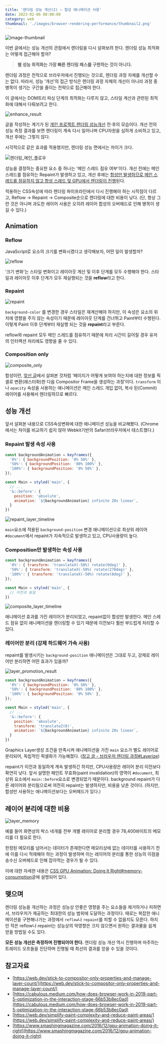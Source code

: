 ```yaml
---
title: '렌더링 성능 개선(2) — 합성 애니메이션 사용'
date: 2023-02-06 08:00:09
category: web
thumbnail: './images/browser-rendering-performance/thumbnail2.png'
---
```


![image-thumbnail](./images/browser-rendering-performance/thumbnail2.png)

이번 글에서는 성능 개선의 관점에서 렌더링을 다시 살펴보려 한다. 렌더링 성능 최적화는 어떻게 접근해야 할까?

> **웹 성능 최적화는 가장 빠른 렌더링 패스를 구현하는 것이 아니다.**

렌더링 과정은 전적으로 브라우저에서 진행되는 것으로, 렌더링 과정 자체를 개선할 수는 없다.
따라서, 성능 ‘개선’의 접근 방식은 렌더링 과정 자체의 개선이 아니라 과정 중 병목이 생기는 구간을 줄이는 전략으로 접근해야 한다.

이 글에서는 DOM트리 파싱 단계의 최적화는 다루지 않고, 스타일 계산과 관련된 최적화에 대해서 다뤄보려고 한다.

![enhance_result](./images/browser-rendering-performance/enhance_result.png)

글을 작성하는 계기가 된 [개인 프로젝트 렌더링 성능개선](https://github.com/SoYoung210/Uing/pull/9) 전·후의 모습이다. 개선 전의 성능 측정 결과를 보면 렌더링이 계속 다시 일어나며 CPU자원을 심하게 소비하고 있고, 개선 후에는 그렇지 않다.

시각적으로 같은 효과를 적용했지만, 렌더링 성능 면에서는 차이가 크다.

![렌더링_메인_플로우](./images/browser-rendering-performance/메인플로우.png)

성능을 결정하는 중요한 요소 중 하나는 '메인 스레드 점유 여부'이다. 개선 전에는 메인 스레드를 점유하는 Repaint가 발생하고 있고, 개선 후에는 [합성만 발생하므로 메인 스레드를 점유하지 않고 합성 스레드 및 GPU에서 렌더링이 진행](https://so-so.dev/web/browser-rendering-process/#1-%EB%A0%88%EC%9D%B4%EC%96%B4-%ED%95%A9%EC%84%B1)된다.

적용하는 CSS속성에 따라 렌더링 파이프라인에서 다시 진행해야 하는 시작점이 다르고, Reflow → Repaint → Composite순으로 렌더링에 대한 비용이 낮다. (단, 항상 그런 것은 아니며 과도한 레이어 사용은 오히려  레이어 합성의 오버헤드로 인해 병목이 생길 수 있다.)

## Animation

### Reflow

JavaScript로 요소의 크기를 변화시켰다고 생각해보자, 어떤 일이 발생할까?

![reflow](./images/browser-rendering-performance/reflow.png)

‘크기 변화’는 스타일 변화이고 레이아웃 계산 및 이후 단계를 모두 수행해야 한다. 스타일과 레이아웃 이후 단계가 모두 재실행되는 것을 **reflow**라고 한다.

### Repaint

![repaint](./images/browser-rendering-performance/repaint.png)

`background-color` 를 변경한 경우 스타일은 재계산해야 하지만, 이 속성은 요소의 위치에 영향을 주지 않는 속성이기 때문에 레이아웃 단계를 건너뛰고 Paint부터 수행된다. 이렇게 Paint 이후 단계부터 재실행 되는 것을 **repaint**라고 부른다.

reflow와 repaint 모두 메인 스레드를 점유하기 때문에 처리 시간이 길어질 경우 유저의 인터랙션 처리에도 영향을 줄 수 있다.

### Composition only

![composite_only](./images/browser-rendering-performance/composite_only.png)

합성이란, [앞선 글](https://so-so.dev/web/browser-rendering-process/#%ED%95%A9%EC%84%B1-%EC%8A%A4%EB%A0%88%EB%93%9C)에서 살펴본 것처럼 ‘페이지가 어떻게 보여야 하는지에 대한 정보를 픽셀로 변환(래스터화)한 다음 Compositor Frame을 생성하는 과정’이다. `transform` 이나 `opacity` 속성을 사용하는 애니메이션은 메인 스레드 개입 없이, 복사 된(Commit) 레이어를 사용해서 렌더링하므로 빠르다.

## 성능 개선

앞서 살펴본 내용으로 CSS속성변화에 대한 애니메이션 성능을 비교해봤다. (Chrome에서는 차이를 비교하기 쉽지 않아 Webkit기반의 Safari브라우저에서 테스트했다.)

### Repaint 발생 속성 사용

```jsx
const backgroundAnimation = keyframes({
  '0%': { backgroundPosition: '0% 50%' },
  '50%': { backgroundPosition: '80% 100%' },
  '100%': { backgroundPosition: '0% 50%' },
});

const Main = styled('main', {
  // ...
  '&::before': {
    position: 'absolute',
    animation: `${backgroundAnimation} infinite 20s linear`,
  }
})
```

![repaint_layer_timeline](./images/browser-rendering-performance/repaint_layer_timeline.png)

`main`요소에 적용된 `background-position` 변경 애니메이션으로 최상위 레이어 `#document`에서 repaint가 지속적으로 발생하고 있고, CPU사용량이 높다.

### Composition만 발생하는 속성 사용

```jsx
const backgroundAnimation = keyframes({
  '0%': { transform: 'translateX(-50%) rotate(0deg)' },
  '50%': { transform: 'translateX(-50%) rotate(270deg)' },
  '100%': { transform: 'translateX(-50%) rotate(0deg)' },
});

const Main = styled('main', {
  // 이전과 동일
})
```

![composite_layer_timeline](./images/browser-rendering-performance/composite_layer_timeline.png)

애니메이션 효과를 가진 레이어가 분리되었고, repaint없이 합성만 발생한다. 메인 스레드 점유 없이 애니메이션을 렌더링할 수 있기 때문에 이전보다 훨씬 부드럽게 처리할 수 있다.

### 레이어만 분리 (강제 하드웨어 가속 사용)

repaint를 발생시키는 `background-position` 애니메이션은 그대로 두고, 강제로 레이어만 분리하면 어떤 효과가 있을까?

![layer_promotion_result](./images/browser-rendering-performance/layer_promotion_result.png)

```jsx
const backgroundAnimation = keyframes({
  '0%': { backgroundPosition: '0% 50%' },
  '50%': { backgroundPosition: '80% 100%' },
  '100%': { backgroundPosition: '0% 50%' },
});

const Main = styled('main', {
  // ...
  '&::before': {
    position: 'absolute',
    transform: 'translateZ(0)',
    animation: `${backgroundAnimation} infinite 20s linear`,
  }
})
```

Graphics Layer생성 조건을 만족시켜 애니메이션을 가진 `main` 요소가 별도 레이어로 분리되어, 독립적인 픽셀화가 가능해졌다. ([참고 글 - 브라우저 렌더링 과정#Layerize](https://so-so.dev/web/browser-rendering-process/#6-layerize))

repaint가 이전과 동일하게 계속 발생하긴 하지만, CPU사용량은 레이어 분리 이전보다 확연히 낮다. 앞서 설명한 페인트 무효화(paint invalidation)의 영역이 `#document`, 최상위 요소에서 `main::before`요소로 변경되었기 때문이다. background repaint가 다른 레이어와 분리됨으로써 여전히 repaint는 발생하지만, 비용을 낮춘 것이다. (하지만, 합성만 사용하는 애니메이션보다는 오버헤드가 있다.)

## 레이어 분리에 대한 비용

![layer_memory](./images/browser-rendering-performance/layer_memory.png)

예를 들어 화면상의 박스 네개를 전부 개별 레이어로 분리할 경우 78,400바이트의 메모리를 더 필요로 한다.

한정된 메모리를 넘어서는 데이터가 존재한다면 메모리상에 없는 데이터를 사용하기 전에 이를 다시 적재해야 하는 과정이 발생하며 이는 레이어의 분리를 통한 성능의 이점을 송수신 오버헤드로 인해 잡아먹는 경우가 될 수 있다.

이에 대한 자세한 내용은 [CSS GPU Animation: Doing It Right#memory-consumption](https://www.smashingmagazine.com/2016/12/gpu-animation-doing-it-right/#memory-consumption)글에 설명되어 있다.

## 맺으며

렌더링 성능을 개선하는 과정은 성능상 안좋은 영향을 주는 요소들을 제거하거나 피하면서, 브라우저가 제공하는 최대한의 성능 범위에 도달하는 과정이다. 때로는 복잡한 애니메이션을 구현해나가는 과정에서 `reflow`나 `repaint`를 피할 수 없을지도 모른다. 하지만 작은 reflow나 repaint는 성능상의 악영향은 크지 않으면서 원하는 결과물을 쉽게 얻을 방법일 수도 있다.

**모든 성능 개선은 측정하며 진행되어야 한다.** 렌더링 성능 개선 역시 진행하며 마주하는 트레이드 오프들을 진단하며 진행될 때 최선의 결과를 얻을 수 있을 것이다.

## 참고자료

- [https://web.dev/stick-to-compositor-only-properties-and-manage-layer-count/](https://web.dev/stick-to-compositor-only-properties-and-manage-layer-count/)
- [https://cabulous.medium.com/how-does-browser-work-in-2019-part-5-optimization-in-the-interaction-stage-66b53b8ec0ad](https://cabulous.medium.com/how-does-browser-work-in-2019-part-5-optimization-in-the-interaction-stage-66b53b8ec0ad)
- [https://web.dev/simplify-paint-complexity-and-reduce-paint-areas/](https://web.dev/simplify-paint-complexity-and-reduce-paint-areas/)
- [https://www.smashingmagazine.com/2016/12/gpu-animation-doing-it-right](https://www.smashingmagazine.com/2016/12/gpu-animation-doing-it-right)